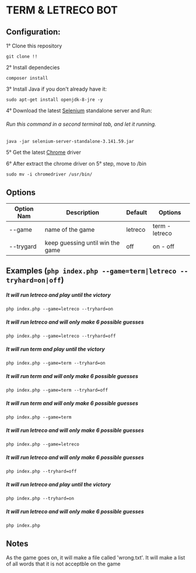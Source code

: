 # TERM & LETRECO BOT

## Configuration:

1° Clone this repository

`git clone !!`

2° Install dependecies

`composer install`

3° Install Java if you don't already have it:

`sudo apt-get install openjdk-8-jre -y`

4° Download the latest [Selenium](https://selenium-release.storage.googleapis.com/index.html?path=3.5/) standalone server and Run:

###### Run this command in a second terminal tab, and let it running.

`java -jar selenium-server-standalone-3.141.59.jar`

5° Get the latest [Chrome](https://chromedriver.chromium.org/downloads) driver

6° After extract the chrome driver on 5° step, move to /bin

`sudo mv -i chromedriver /usr/bin/`


## Options


| Option Nam  | Description                      | Default      | Options        |
| ----------- | -----------                      | -----------  | -----------    |
| --game      | name of the game                 | letreco      | term - letreco |
| --trygard   | keep guessing until win the game | off          | on - off       |


## Examples (`php index.php --game=term|letreco --tryhard=on|off`)


##### It will run letreco and play until the victory
`php index.php --game=letreco --tryhard=on`

##### It will run letreco and will only make 6 possible guesses
`php index.php --game=letreco --tryhard=off`

##### It will run term and play until the victory
`php index.php --game=term --tryhard=on`

##### It will run term and will only make 6 possible guesses
`php index.php --game=term --tryhard=off`

##### It will run term and will only make 6 possible guesses
`php index.php --game=term`

##### It will run letreco and will only make 6 possible guesses
`php index.php --game=letreco`

##### It will run letreco and will only make 6 possible guesses
`php index.php --tryhard=off`

##### It will run letreco and play until the victory
`php index.php --tryhard=on`

##### It will run letreco and will only make 6 possible guesses
`php index.php`


## Notes

As the game goes on, it will make a file called 'wrong.txt'.
It will make a list of all words that it is not acceptble on the game
